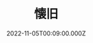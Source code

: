 ---
date: 2022-11-05T00:09:00.000Z
image: /img/gallery-sohosai2022-theme-09.jpg
title: 懐旧
name: 医療科学類1年　檸檬
description: 小さいころよく遊んでいた遊具を撮りました。
---